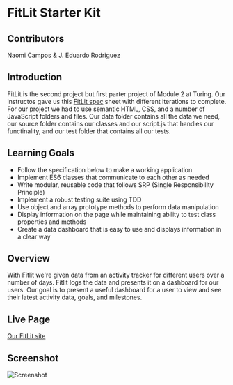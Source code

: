 # FitLit Starter Kit 

## Contributors
Naomi Campos & 
J. Eduardo Rodriguez

## Introduction
FitLit is the second project but first parter project of Module 2 at Turing. Our instructos gave us this [FitLit spec](http://frontend.turing.io/projects/fitlit.html) sheet with different iterations to complete. For our project we had to use semantic HTML, CSS, and a number of JavaScript folders and files. Our data folder contains all the data we need, our source folder contains our classes and our script.js that handles our functinality, and our test folder that contains all our tests.

## Learning Goals
* Follow the specification below to make a working application
* Implement ES6 classes that communicate to each other as needed
* Write modular, reusable code that follows SRP (Single Responsibility Principle)
* Implement a robust testing suite using TDD
* Use object and array prototype methods to perform data manipulation
* Display information on the page while maintaining ability to test class properties and methods
* Create a data dashboard that is easy to use and displays information in a clear way

## Overview
With Fitlit we're given data from an activity tracker for different users over a number of days. Fitlit logs the data and presents it on a dashboard for our users. Our goal is to present a useful dashboard for a user to view and see their latest activity data, goals, and milestones.

## Live Page
[Our FitLit site](https://jeduardorjx.github.io/fitlit/src/index.html)

## Screenshot
![Screenshot](https://ibb.co/d7pqdvd)
